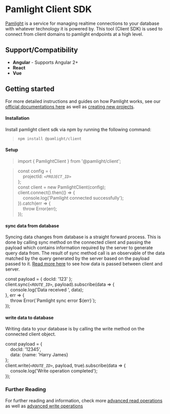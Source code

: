 # Pamlight Client SDK

[Pamlight](https://pamlight.com) is a service for managing realtime connections to your database with whatever technology it is powered by. This tool (Client SDK) is used to connect from client domains to pamlight endpoints at a high level.

## Support/Compatibility
* **Angular** - Supports Angular 2+
* **React**
* **Vue**

## Getting started
For more detailed instructions and guides on how Pamlight works, see our [official documentations here](https://pamlight.com/docs) as well as [creating new projects](https://pamlight.com/docs/samples).

#### Installation
Install pamlight client sdk via npm by running the following command: 
> `npm install @pamlight/client`

#### Setup
> import { PamlightClient } from '@pamlight/client';

> const config = {  
&nbsp;&nbsp;&nbsp;&nbsp;projectId: _`<PROJECT_ID>`_  
};  
const client = new PamlightClient(config);  
client.connect().then(() => {  
&nbsp;&nbsp;&nbsp;&nbsp;console.log('Pamlight connected successfully');  
}).catch(err => {  
&nbsp;&nbsp;&nbsp;&nbsp;throw Error(err);  
});

#### sync data from database
Syncing data changes from database is a straight forward process. This is done by calling sync method on the connected client and passing the payload which contains information required by the server to generate query data from. The result of sync method call is an observable of the data matched by the query generated by the server based on the payload passed to it. [Read more here](https://pamlight.com/docs) to see how data is passed between client and server.

const payload = { docId: '123' };  
client.sync(_`<ROUTE_ID>`_, payload).subscribe(data => {  
&nbsp;&nbsp;&nbsp;&nbsp;console.log('Data received ', data);  
}, err => {  
&nbsp;&nbsp;&nbsp;&nbsp;throw Error(\`Pamlight sync error ${err}`);  
});

#### write data to database
Writing data to your database is by calling the write method on the connected client object.

const payload = {  
&nbsp;&nbsp;&nbsp;&nbsp;docId: '12345',  
&nbsp;&nbsp;&nbsp;&nbsp;data: {name: 'Harry James}  
};  
client.write(_`<ROUTE_ID>`_, payload, true).subscribe(data => {  
&nbsp;&nbsp;&nbsp;&nbsp;console.log('Write operation completed');  
});

### Further Reading
For further reading and information, check more [advanced read operations](https://pamlight.com) as well as [advanced write operations](https://pamlight.com)